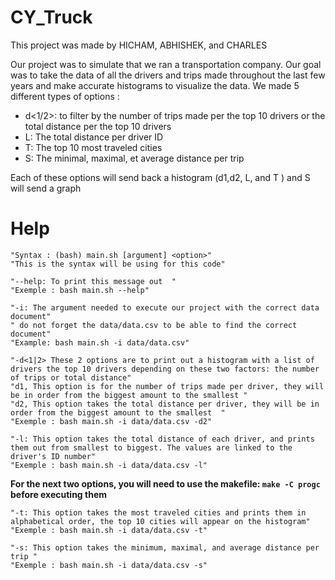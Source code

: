 # CY_Truck
This project was made by HICHAM, ABHISHEK, and CHARLES

Our project was to simulate that we ran a transportation company. Our goal was to take the data of all the drivers and trips made throughout the last few years and make accurate histograms to visualize the data.
We made 5 different types of options : 
  - d<1/2>: to filter by the number of trips made per the top 10 drivers or the total distance per the top 10 drivers
  - L: The total distance per driver ID
  - T: The top 10 most traveled cities 
  - S: The minimal, maximal, et average distance per trip 

Each of these options will send back a histogram (d1,d2, L, and T ) and S will send a graph

# Help

```
"Syntax : (bash) main.sh [argument] <option>"
"This is the syntax will be using for this code"

"--help: To print this message out  " 
"Exemple : bash main.sh --help"

"-i: The argument needed to execute our project with the correct data document"
" do not forget the data/data.csv to be able to find the correct document"
"Example: bash main.sh -i data/data.csv"

"-d<1|2> These 2 options are to print out a histogram with a list of drivers the top 10 drivers depending on these two factors: the number of trips or total distance"
"d1, This option is for the number of trips made per driver, they will be in order from the biggest amount to the smallest "                                                                                
"d2, This option takes the total distance per driver, they will be in order from the biggest amount to the smallest  "
"Exemple : bash main.sh -i data/data.csv -d2"

"-l: This option takes the total distance of each driver, and prints them out from smallest to biggest. The values are linked to the driver's ID number"
"Exemple : bash main.sh -i data/data.csv -l"
```
**For the next two options, you will need to use the makefile: ```make -C progc``` before executing them**
```
"-t: This option takes the most traveled cities and prints them in alphabetical order, the top 10 cities will appear on the histogram"
"Exemple : bash main.sh -i data/data.csv -t"

"-s: This option takes the minimum, maximal, and average distance per trip "
"Exemple : bash main.sh -i data/data.csv -s"
```
   
